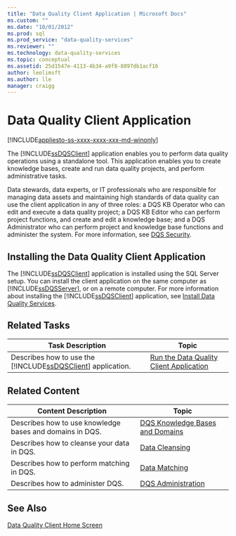 ```yaml
---
title: "Data Quality Client Application | Microsoft Docs"
ms.custom: ""
ms.date: "10/01/2012"
ms.prod: sql
ms.prod_service: "data-quality-services"
ms.reviewer: ""
ms.technology: data-quality-services
ms.topic: conceptual
ms.assetid: 25d1547e-4113-4b34-a9f8-8897db1acf16
author: leolimsft
ms.author: lle
manager: craigg
---
```

# Data Quality Client Application

[!INCLUDE[appliesto-ss-xxxx-xxxx-xxx-md-winonly](../includes/appliesto-ss-xxxx-xxxx-xxx-md-winonly.md)]

  The [!INCLUDE[ssDQSClient](../includes/ssdqsclient-md.md)] application enables you to perform data quality operations using a standalone tool. This application enables you to create knowledge bases, create and run data quality projects, and perform administrative tasks.  
  
 Data stewards, data experts, or IT professionals who are responsible for managing data assets and maintaining high standards of data quality can use the client application in any of three roles: a DQS KB Operator who can edit and execute a data quality project; a DQS KB Editor who can perform project functions, and create and edit a knowledge base; and a DQS Administrator who can perform project and knowledge base functions and administer the system. For more information, see [DQS Security](../data-quality-services/dqs-security.md).  
  
## Installing the Data Quality Client Application  
 The [!INCLUDE[ssDQSClient](../includes/ssdqsclient-md.md)] application is installed using the SQL Server setup. You can install the client application on the same computer as [!INCLUDE[ssDQSServer](../includes/ssdqsserver-md.md)], or on a remote computer. For more information about installing the [!INCLUDE[ssDQSClient](../includes/ssdqsclient-md.md)] application, see [Install Data Quality Services](../data-quality-services/install-windows/install-data-quality-services.md).  
  
## Related Tasks  
  
|Task Description|Topic|  
|----------------------|-----------|  
|Describes how to use the [!INCLUDE[ssDQSClient](../includes/ssdqsclient-md.md)] application.|[Run the Data Quality Client Application](../data-quality-services/run-the-data-quality-client-application.md)|  
  
## Related Content  
  
|Content Description|Topic|  
|-------------------------|-----------|  
|Describes how to use knowledge bases and domains in DQS.|[DQS Knowledge Bases and Domains](../data-quality-services/dqs-knowledge-bases-and-domains.md)|  
|Describes how to cleanse your data in DQS.|[Data Cleansing](../data-quality-services/data-cleansing.md)|  
|Describes how to perform matching in DQS.|[Data Matching](../data-quality-services/data-matching.md)|  
|Describes how to administer DQS.|[DQS Administration](../data-quality-services/dqs-administration.md)|  
  
## See Also  
 [Data Quality Client Home Screen](../data-quality-services/data-quality-client-home-screen.md)  
  
  
